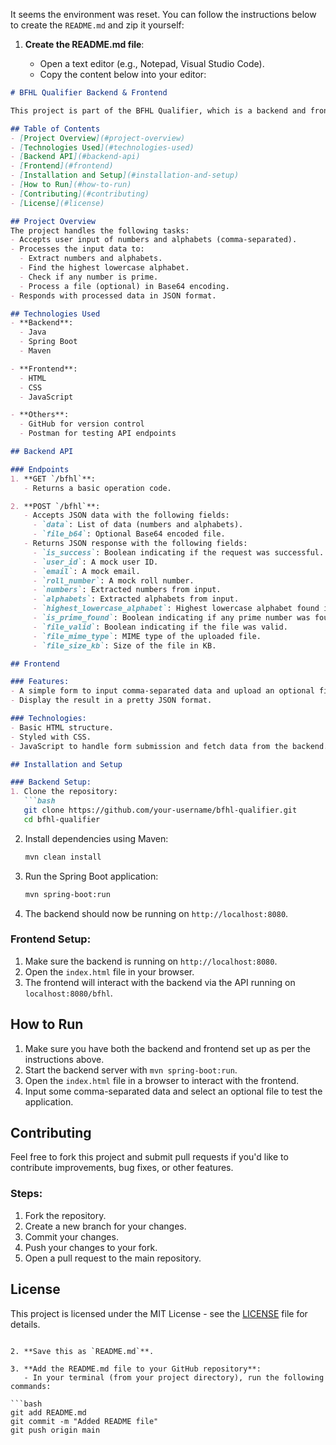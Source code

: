 It seems the environment was reset. You can follow the instructions below to create the `README.md` and zip it yourself:

1. **Create the README.md file**:

   * Open a text editor (e.g., Notepad, Visual Studio Code).
   * Copy the content below into your editor:

````markdown
# BFHL Qualifier Backend & Frontend

This project is part of the BFHL Qualifier, which is a backend and frontend application designed to handle user input and file processing. The backend is built with Spring Boot and the frontend uses simple HTML, CSS, and JavaScript.

## Table of Contents
- [Project Overview](#project-overview)
- [Technologies Used](#technologies-used)
- [Backend API](#backend-api)
- [Frontend](#frontend)
- [Installation and Setup](#installation-and-setup)
- [How to Run](#how-to-run)
- [Contributing](#contributing)
- [License](#license)

## Project Overview
The project handles the following tasks:
- Accepts user input of numbers and alphabets (comma-separated).
- Processes the input data to:
  - Extract numbers and alphabets.
  - Find the highest lowercase alphabet.
  - Check if any number is prime.
  - Process a file (optional) in Base64 encoding.
- Responds with processed data in JSON format.

## Technologies Used
- **Backend**: 
  - Java
  - Spring Boot
  - Maven

- **Frontend**:
  - HTML
  - CSS
  - JavaScript

- **Others**:
  - GitHub for version control
  - Postman for testing API endpoints

## Backend API

### Endpoints
1. **GET `/bfhl`**: 
   - Returns a basic operation code.

2. **POST `/bfhl`**: 
   - Accepts JSON data with the following fields:
     - `data`: List of data (numbers and alphabets).
     - `file_b64`: Optional Base64 encoded file.
   - Returns JSON response with the following fields:
     - `is_success`: Boolean indicating if the request was successful.
     - `user_id`: A mock user ID.
     - `email`: A mock email.
     - `roll_number`: A mock roll number.
     - `numbers`: Extracted numbers from input.
     - `alphabets`: Extracted alphabets from input.
     - `highest_lowercase_alphabet`: Highest lowercase alphabet found in the input.
     - `is_prime_found`: Boolean indicating if any prime number was found.
     - `file_valid`: Boolean indicating if the file was valid.
     - `file_mime_type`: MIME type of the uploaded file.
     - `file_size_kb`: Size of the file in KB.

## Frontend

### Features:
- A simple form to input comma-separated data and upload an optional file.
- Display the result in a pretty JSON format.

### Technologies:
- Basic HTML structure.
- Styled with CSS.
- JavaScript to handle form submission and fetch data from the backend.

## Installation and Setup

### Backend Setup:
1. Clone the repository:
   ```bash
   git clone https://github.com/your-username/bfhl-qualifier.git
   cd bfhl-qualifier
````

2. Install dependencies using Maven:

   ```bash
   mvn clean install
   ```

3. Run the Spring Boot application:

   ```bash
   mvn spring-boot:run
   ```

4. The backend should now be running on `http://localhost:8080`.

### Frontend Setup:

1. Make sure the backend is running on `http://localhost:8080`.
2. Open the `index.html` file in your browser.
3. The frontend will interact with the backend via the API running on `localhost:8080/bfhl`.

## How to Run

1. Make sure you have both the backend and frontend set up as per the instructions above.
2. Start the backend server with `mvn spring-boot:run`.
3. Open the `index.html` file in a browser to interact with the frontend.
4. Input some comma-separated data and select an optional file to test the application.

## Contributing

Feel free to fork this project and submit pull requests if you'd like to contribute improvements, bug fixes, or other features.

### Steps:

1. Fork the repository.
2. Create a new branch for your changes.
3. Commit your changes.
4. Push your changes to your fork.
5. Open a pull request to the main repository.

## License

This project is licensed under the MIT License - see the [LICENSE](LICENSE) file for details.

````

2. **Save this as `README.md`**.

3. **Add the README.md file to your GitHub repository**:
   - In your terminal (from your project directory), run the following commands:
   
```bash
git add README.md
git commit -m "Added README file"
git push origin main
````


